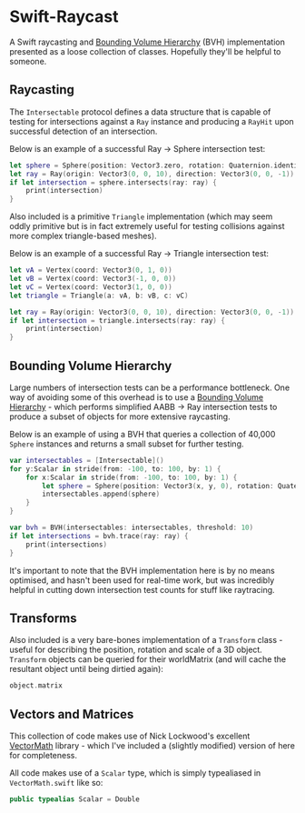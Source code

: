 # Swift-Raycast
A Swift raycasting and [Bounding Volume Hierarchy](https://en.wikipedia.org/wiki/Bounding_volume_hierarchy) (BVH) implementation presented as a loose collection of classes. Hopefully they'll be helpful to someone.

## Raycasting
The `Intersectable` protocol defines a data structure that is capable of testing for intersections against a `Ray` instance and producing a `RayHit` upon successful detection of an intersection.

Below is an example of a successful Ray -> Sphere intersection test:

```swift
let sphere = Sphere(position: Vector3.zero, rotation: Quaternion.identity, radius: 5)
let ray = Ray(origin: Vector3(0, 0, 10), direction: Vector3(0, 0, -1))
if let intersection = sphere.intersects(ray: ray) {
    print(intersection)
}
```

Also included is a primitive `Triangle` implementation (which may seem oddly primitive but is in fact extremely useful for testing collisions against more complex triangle-based meshes).

Below is an example of a successful Ray -> Triangle intersection test:

```swift
let vA = Vertex(coord: Vector3(0, 1, 0))
let vB = Vertex(coord: Vector3(-1, 0, 0))
let vC = Vertex(coord: Vector3(1, 0, 0))
let triangle = Triangle(a: vA, b: vB, c: vC)

let ray = Ray(origin: Vector3(0, 0, 10), direction: Vector3(0, 0, -1))
if let intersection = triangle.intersects(ray: ray) {
    print(intersection)
}
```

## Bounding Volume Hierarchy
Large numbers of intersection tests can be a performance bottleneck. One way of avoiding some of this overhead is to use a [Bounding Volume Hierarchy](https://en.wikipedia.org/wiki/Bounding_volume_hierarchy) - which performs simplified AABB -> Ray intersection tests to produce a subset of objects for more extensive raycasting.

Below is an example of using a BVH that queries a collection of 40,000 `Sphere` instances and returns a small subset for further testing.

```swift
var intersectables = [Intersectable]()
for y:Scalar in stride(from: -100, to: 100, by: 1) {
    for x:Scalar in stride(from: -100, to: 100, by: 1) {
        let sphere = Sphere(position: Vector3(x, y, 0), rotation: Quaternion.identity, radius: 0.5)
        intersectables.append(sphere)
    }
}

var bvh = BVH(intersectables: intersectables, threshold: 10)
if let intersections = bvh.trace(ray: ray) {
    print(intersections)
}
```

It's important to note that the BVH implementation here is by no means optimised, and hasn't been used for real-time work, but was incredibly helpful in cutting down intersection test counts for stuff like raytracing.

## Transforms
Also included is a very bare-bones implementation of a `Transform` class - useful for describing the position, rotation and scale of a 3D object. `Transform` objects can be queried for their worldMatrix (and will cache the resultant object until being dirtied again):

```swift
object.matrix
```

## Vectors and Matrices
This collection of code makes use of Nick Lockwood's excellent [VectorMath](https://github.com/nicklockwood/VectorMath) library - which I've included a (slightly modified) version of here for completeness.

All code makes use of a `Scalar` type, which is simply typealiased in `VectorMath.swift` like so:

```swift
public typealias Scalar = Double
```